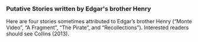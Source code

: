 ### Putative Stories written by Edgar's brother Henry

Here are four stories sometimes attributed to Edgar’s brother Henry (“Monte Video”, “A Fragment”, “The Pirate”, and “Recollections”). Interested readers should see Collins (2013).
